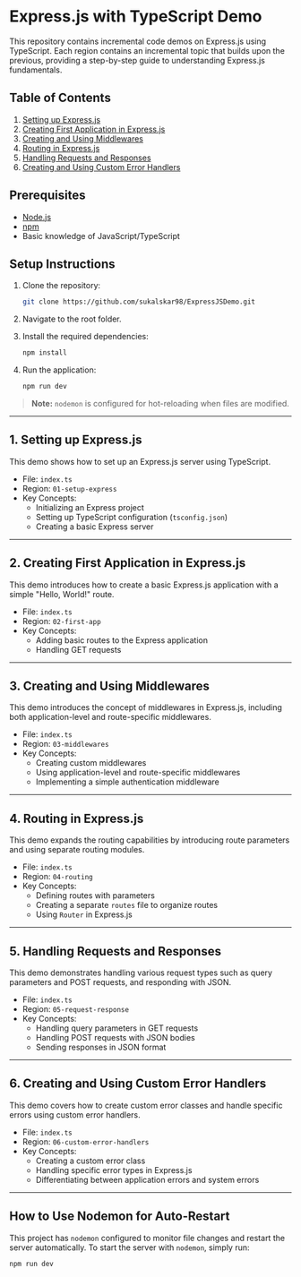 # **Express.js with TypeScript Demo**

This repository contains incremental code demos on Express.js using TypeScript. Each region contains an incremental topic that builds upon the previous, providing a step-by-step guide to understanding Express.js fundamentals.

## **Table of Contents**
1. [Setting up Express.js](#1-setting-up-expressjs)
2. [Creating First Application in Express.js](#2-creating-first-application-in-expressjs)
3. [Creating and Using Middlewares](#3-creating-and-using-middlewares)
4. [Routing in Express.js](#4-routing-in-expressjs)
5. [Handling Requests and Responses](#5-handling-requests-and-responses)
6. [Creating and Using Custom Error Handlers](#6-creating-and-using-custom-error-handlers)

## **Prerequisites**
- [Node.js](https://nodejs.org/)
- [npm](https://www.npmjs.com/)
- Basic knowledge of JavaScript/TypeScript

## **Setup Instructions**

1. Clone the repository:
    ```bash
    git clone https://github.com/sukalskar98/ExpressJSDemo.git
    ```

2. Navigate to the root folder.

3. Install the required dependencies:
    ```bash
    npm install
    ```

4. Run the application:
    ```bash
    npm run dev
    ```

> **Note:** `nodemon` is configured for hot-reloading when files are modified.

---

## **1. Setting up Express.js**

This demo shows how to set up an Express.js server using TypeScript.

- File: `index.ts`
- Region: `01-setup-express`
- Key Concepts:
  - Initializing an Express project
  - Setting up TypeScript configuration (`tsconfig.json`)
  - Creating a basic Express server

---

## **2. Creating First Application in Express.js**

This demo introduces how to create a basic Express.js application with a simple "Hello, World!" route.

- File: `index.ts`
- Region: `02-first-app`
- Key Concepts:
  - Adding basic routes to the Express application
  - Handling GET requests

---

## **3. Creating and Using Middlewares**

This demo introduces the concept of middlewares in Express.js, including both application-level and route-specific middlewares.

- File: `index.ts`
- Region: `03-middlewares`
- Key Concepts:
  - Creating custom middlewares
  - Using application-level and route-specific middlewares
  - Implementing a simple authentication middleware

---

## **4. Routing in Express.js**

This demo expands the routing capabilities by introducing route parameters and using separate routing modules.

- File: `index.ts`
- Region: `04-routing`
- Key Concepts:
  - Defining routes with parameters
  - Creating a separate `routes` file to organize routes
  - Using `Router` in Express.js

---

## **5. Handling Requests and Responses**

This demo demonstrates handling various request types such as query parameters and POST requests, and responding with JSON.

- File: `index.ts`
- Region: `05-request-response`
- Key Concepts:
  - Handling query parameters in GET requests
  - Handling POST requests with JSON bodies
  - Sending responses in JSON format

---

## **6. Creating and Using Custom Error Handlers**

This demo covers how to create custom error classes and handle specific errors using custom error handlers.

- File: `index.ts`
- Region: `06-custom-error-handlers`
- Key Concepts:
  - Creating a custom error class
  - Handling specific error types in Express.js
  - Differentiating between application errors and system errors

---

## **How to Use Nodemon for Auto-Restart**

This project has `nodemon` configured to monitor file changes and restart the server automatically. To start the server with `nodemon`, simply run:

```bash
npm run dev
